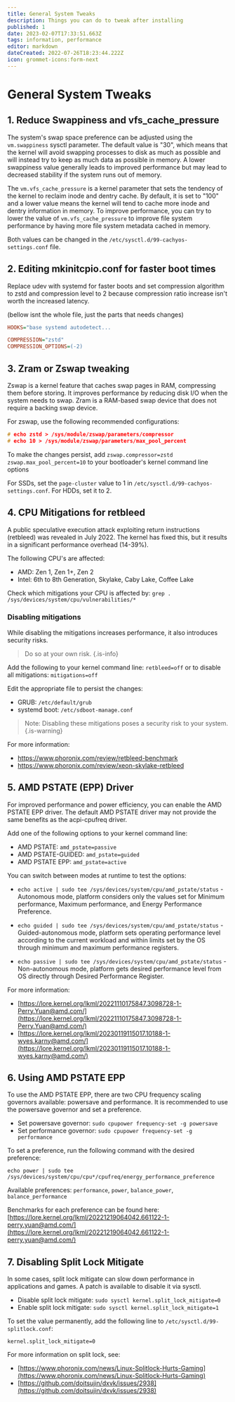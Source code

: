 ```yaml
---
title: General System Tweaks
description: Things you can do to tweak after installing
published: 1
date: 2023-02-07T17:33:51.663Z
tags: information, performance
editor: markdown
dateCreated: 2022-07-26T18:23:44.222Z
icon: grommet-icons:form-next
---
```


# General System Tweaks

## 1\. Reduce Swappiness and vfs_cache_pressure

The system's swap space preference can be adjusted using the `vm.swappiness` sysctl parameter. The default value is "30", which means that the kernel will avoid swapping processes to disk as much as possible and will instead try to keep as much data as possible in memory. A lower swappiness value generally leads to improved performance but may lead to decreased stability if the system runs out of memory.

The `vm.vfs_cache_pressure` is a kernel parameter that sets the tendency of the kernel to reclaim inode and dentry cache. By default, it is set to "100" and a lower value means the kernel will tend to cache more inode and dentry information in memory. To improve performance, you can try to lower the value of `vm.vfs_cache_pressure` to improve file system performance by having more file system metadata cached in memory.

Both values can be changed in the `/etc/sysctl.d/99-cachyos-settings.conf` file.

## 2\. Editing mkinitcpio.conf for faster boot times

Replace udev with systemd for faster boots and set compression algorithm to zstd and compression level to 2 because compression ratio increase isn't worth the increased latency.

(bellow isnt the whole file, just the parts that needs changes)

```ini
HOOKS="base systemd autodetect...

COMPRESSION="zstd"
COMPRESSION_OPTIONS=(-2)
```

## 3\. Zram or Zswap tweaking

Zswap is a kernel feature that caches swap pages in RAM, compressing them before storing. It improves performance by reducing disk I/O when the system needs to swap.
Zram is a RAM-based swap device that does not require a backing swap device.

For zswap, use the following recommended configurations:

```C
# echo zstd > /sys/module/zswap/parameters/compressor
# echo 10 > /sys/module/zswap/parameters/max_pool_percent
```

To make the changes persist, add `zswap.compressor=zstd zswap.max_pool_percent=10` to your bootloader's kernel command line options

For SSDs, set the `page-cluster` value to 1 in `/etc/sysctl.d/99-cachyos-settings.conf`. For HDDs, set it to 2.

## 4\. CPU Mitigations for retbleed

A public speculative execution attack exploiting return instructions (retbleed) was revealed in July 2022. The kernel has fixed this, but it results in a significant performance overhead (14-39%).

The following CPU's are affected:

- AMD: Zen 1, Zen 1+, Zen 2
- Intel: 6th to 8th Generation, Skylake, Caby Lake, Coffee Lake

Check which mitigations your CPU is affected by: `grep . /sys/devices/system/cpu/vulnerabilities/*`

### Disabling mitigations

While disabling the mitigations increases performance, it also introduces security risks.

> Do so at your own risk.
> {.is-info}

Add the following to your kernel command line: `retbleed=off` or to disable all mitigations: `mitigations=off`

Edit the appropriate file to persist the changes:

- GRUB: `/etc/default/grub`
- systemd boot: `/etc/sdboot-manage.conf`

> Note: Disabling these mitigations poses a security risk to your system.
> {.is-warning}

For more information:

- https://www.phoronix.com/review/retbleed-benchmark
- https://www.phoronix.com/review/xeon-skylake-retbleed

## 5\. AMD PSTATE (EPP) Driver

For improved performance and power efficiency, you can enable the AMD PSTATE EPP driver. The default AMD PSTATE driver may not provide the same benefits as the acpi-cpufreq driver.

Add one of the following options to your kernel command line:

- AMD PSTATE: `amd_pstate=passive`
- AMD PSTATE-GUIDED: `amd_pstate=guided`
- AMD PSTATE EPP: `amd_pstate=active`

You can switch between modes at runtime to test the options:

- `echo active | sudo tee /sys/devices/system/cpu/amd_pstate/status` - Autonomous mode, platform considers only the values set for Minimum performance, Maximum performance, and Energy Performance Preference.

- `echo guided | sudo tee /sys/devices/system/cpu/amd_pstate/status` - Guided-autonomous mode, platform sets operating performance level according to the current workload and within limits set by the OS through minimum and maximum performance registers.

- `echo passive | sudo tee /sys/devices/system/cpu/amd_pstate/status` - Non-autonomous mode, platform gets desired performance level from OS directly through Desired Performance Register.

For more information:

- [https://lore.kernel.org/lkml/20221110175847.3098728-1-Perry.Yuan@amd.com/](https://lore.kernel.org/lkml/20221110175847.3098728-1-Perry.Yuan@amd.com/)
- [https://lore.kernel.org/lkml/20230119115017.10188-1-wyes.karny@amd.com/](https://lore.kernel.org/lkml/20230119115017.10188-1-wyes.karny@amd.com/)

## 6\. Using AMD PSTATE EPP

To use the AMD PSTATE EPP, there are two CPU frequency scaling governors available: powersave and performance. It is recommended to use the powersave governor and set a preference.

- Set powersave governor: `sudo cpupower frequency-set -g powersave`
- Set performance governor: `sudo cpupower frequency-set -g performance`

To set a preference, run the following command with the desired preference:

`echo power | sudo tee /sys/devices/system/cpu/cpu*/cpufreq/energy_performance_preference`

Available preferences: `performance`, `power`, `balance_power`, `balance_performance`

Benchmarks for each preference can be found here:
[https://lore.kernel.org/lkml/20221219064042.661122-1-perry.yuan@amd.com/](https://lore.kernel.org/lkml/20221219064042.661122-1-perry.yuan@amd.com/)

## 7\. Disabling Split Lock Mitigate

In some cases, split lock mitigate can slow down performance in applications and games. A patch is available to disable it via sysctl.

- Disable split lock mitigate: `sudo sysctl kernel.split_lock_mitigate=0`
- Enable split lock mitigate: `sudo sysctl kernel.split_lock_mitigate=1`

To set the value permanently, add the following line to `/etc/sysctl.d/99-splitlock.conf`:

`kernel.split_lock_mitigate=0`

For more information on split lock, see:

- [https://www.phoronix.com/news/Linux-Splitlock-Hurts-Gaming](https://www.phoronix.com/news/Linux-Splitlock-Hurts-Gaming)
- [https://github.com/doitsujin/dxvk/issues/2938](https://github.com/doitsujin/dxvk/issues/2938)
